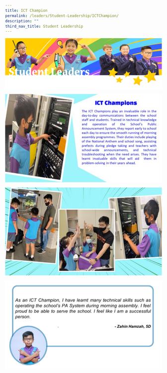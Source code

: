 ```yaml
---
title: ICT Champion
permalink: /leaders/Student-Leadership/ICTChampion/
description: ""
third_nav_title: Student Leadership
---
```

![](/images/SLbanner.png)

![](/images/ICT%20Champ%201.jpg)

![](/images/ICT%20Champ%202.jpg)

![](/images/ICT%20Champ%203.jpg)